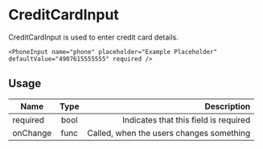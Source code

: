 <!-- 
This is an auto-generated markdown. 
You can change it in "src/molecules/CreditCardInput.jsx" and run build:docs to update this file.
-->
# CreditCardInput
CreditCardInput is used to enter credit card details.

```example
<PhoneInput name="phone" placeholder="Example Placeholder" defaultValue="4907615555555" required />
```
## Usage
| Name        | Type           | Description  |
| ----------- |:--------------:| ------------:|
|required|bool|Indicates that this field is required
|onChange|func|Called, when the users changes something
